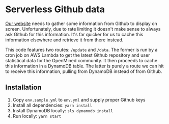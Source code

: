 # Serverless Github data
[Our website](https://www.openmined.org) needs to gather some information from Github to display on screen. Unfortunately, due to rate limiting it doesn't make sense to always ask Github for this information. It's far quicker for us to cache this information elsewhere and retrieve it from there instead.

This code features two routes: `/update` and `/data`. The former is run by a cron job on AWS Lambda to get the latest Github repository and user statistical data for the OpenMined community. It then proceeds to cache this information in a DynamoDB table. The latter is purely a route we can hit to receive this information, pulling from DynamoDB instead of from Github.

## Installation
1. Copy `env.sample.yml` to `env.yml` and supply proper Github keys
2. Install all dependencies: `yarn install`
3. Install DynamoDB locally: `sls dynamodb install`
4. Run locally: `yarn start`
